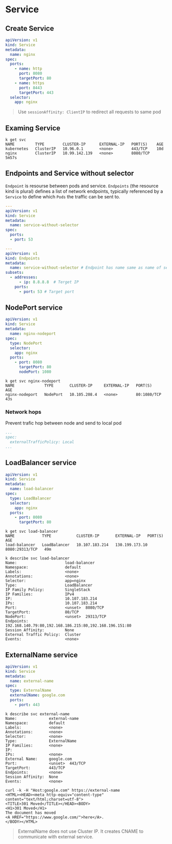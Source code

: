 # Service
## Create Service
```yaml
apiVersion: v1
kind: Service
metadata:
  name: nginx
spec:
  ports:
    - name: http
      port: 8080
      targetPort: 80
    - name: https
      port: 8443
      targetPort: 443
  selector:
    app: nginx
```
>Use `sessionAffinity: ClientIP` to redirect all requests to same pod

## Examing Service
```shell
k get svc
NAME         TYPE        CLUSTER-IP      EXTERNAL-IP   PORT(S)    AGE
kubernetes   ClusterIP   10.96.0.1       <none>        443/TCP    10d
nginx        ClusterIP   10.99.142.139   <none>        8080/TCP   5m57s
```

## Endpoints and Service without selector
`Endpoint` is resourse between pods and service. `Endpoints` (the resource kind is plural) defines a list of network endpoints, typically referenced by a `Service` to define which `Pods` the traffic can be sent to.
```yaml
---
apiVersion: v1
kind: Service
metadata:
  name: service-without-selector
spec:
  ports:
  - port: 53

---
apiVersion: v1
kind: Endpoints
metadata:
  name: service-without-selector # Endpoint has name same as name of service
subsets:
  - addresses:
      - ip: 8.8.8.8  # Terget IP
    ports:
      - port: 53 # Target port
```

## NodePort service
```yaml
apiVersion: v1
kind: Service
metadata:
  name: nginx-nodeport
spec:
  type: NodePort
  selector:
    app: nginx
  ports:
    - port: 8080
      targetPort: 80
      nodePort: 1080
```
```shell
k get svc nginx-nodeport 
NAME             TYPE       CLUSTER-IP     EXTERNAL-IP   PORT(S)       AGE
nginx-nodeport   NodePort   10.105.208.4   <none>        80:1080/TCP   43s
```
### Network hops
Prevent trafic hop between node and send to local pod
```yaml
...
spec:
  externalTrafficPolicy: Local
...
```

## LoadBalancer service
```yaml
apiVersion: v1
kind: Service
metadata:
  name: load-balancer
spec:
  type: LoadBalancer
  selector:
    app: nginx
  ports:
    - port: 8080
      targetPort: 80
```
```shell
k get svc load-balancer     
NAME            TYPE           CLUSTER-IP       EXTERNAL-IP   PORT(S)          AGE
load-balancer   LoadBalancer   10.107.183.214   130.199.173.10     8080:29313/TCP   49m

k describe svc load-balancer 
Name:                     load-balancer
Namespace:                default
Labels:                   <none>
Annotations:              <none>
Selector:                 app=nginx
Type:                     LoadBalancer
IP Family Policy:         SingleStack
IP Families:              IPv4
IP:                       10.107.183.214
IPs:                      10.107.183.214
Port:                     <unset>  8080/TCP
TargetPort:               80/TCP
NodePort:                 <unset>  29313/TCP
Endpoints:                192.168.140.79:80,192.168.186.215:80,192.168.196.151:80
Session Affinity:         None
External Traffic Policy:  Cluster
Events:                   <none>
```

## ExternalName service
```yaml
apiVersion: v1
kind: Service
metadata:
  name: external-name
spec:
  type: ExternalName
  externalName: google.com
  ports:
    - port: 443
```
```shell
k describe svc external-name 
Name:              external-name
Namespace:         default
Labels:            <none>
Annotations:       <none>
Selector:          <none>
Type:              ExternalName
IP Families:       <none>
IP:                
IPs:               <none>
External Name:     google.com
Port:              <unset>  443/TCP
TargetPort:        443/TCP
Endpoints:         <none>
Session Affinity:  None
Events:            <none>

curl -k -H "Host:google.com" https://external-name
<HTML><HEAD><meta http-equiv="content-type" content="text/html;charset=utf-8">
<TITLE>301 Moved</TITLE></HEAD><BODY>
<H1>301 Moved</H1>
The document has moved
<A HREF="https://www.google.com/">here</A>.
</BODY></HTML>
```
>ExternalName does not use Cluster IP. It creates CNAME to communicate with external service.